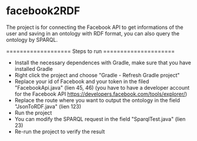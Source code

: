 # facebook2RDF

The project is for connecting the Facebook API to get informations of the user and saving in an ontology with RDF format, you can also query the ontology by SPARQL.


=================== Steps to run =====================

- Install the necessary dependences with Gradle, make sure that you have installed Gradle 
- Right click the project and choose "Gradle - Refresh Gradle project"
- Replace your id of Facebook and your token in the filed "FacebookApi.java" (lien 45, 46) (you have to have a developer account for the Facebook API https://developers.facebook.com/tools/explorer/)
- Replace the route where you want to output the ontology in the field "JsonToRDF.java" (lien 123)
- Run the project
- You can modify the SPARQL request in the field "SparqlTest.java" (lien 23)
- Re-run the project to verify the result
